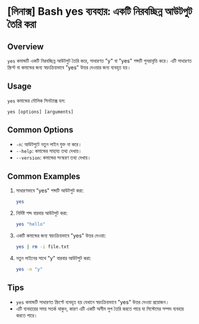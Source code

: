 # [লিনাক্স] Bash yes ব্যবহার: একটি নিরবচ্ছিন্ন আউটপুট তৈরি করা

## Overview
`yes` কমান্ডটি একটি নিরবচ্ছিন্ন আউটপুট তৈরি করে, সাধারণত "y" বা "yes" শব্দটি পুনরাবৃত্তি করে। এটি সাধারণত স্ক্রিপ্ট বা কমান্ডের জন্য স্বয়ংক্রিয়ভাবে "yes" উত্তর দেওয়ার জন্য ব্যবহৃত হয়।

## Usage
`yes` কমান্ডের মৌলিক সিনট্যাক্স হল:

```
yes [options] [arguments]
```

## Common Options
- `-n`: আউটপুটে নতুন লাইন যুক্ত না করে।
- `--help`: কমান্ডের সাহায্য তথ্য দেখায়।
- `--version`: কমান্ডের সংস্করণ তথ্য দেখায়।

## Common Examples
1. সাধারণভাবে "yes" শব্দটি আউটপুট করা:
   ```bash
   yes
   ```

2. নির্দিষ্ট শব্দ বারবার আউটপুট করা:
   ```bash
   yes "hello"
   ```

3. একটি কমান্ডের জন্য স্বয়ংক্রিয়ভাবে "yes" উত্তর দেওয়া:
   ```bash
   yes | rm -i file.txt
   ```

4. নতুন লাইনের সাথে "y" বারবার আউটপুট করা:
   ```bash
   yes -n "y"
   ```

## Tips
- `yes` কমান্ডটি সাধারণত স্ক্রিপ্টে ব্যবহৃত হয় যেখানে স্বয়ংক্রিয়ভাবে "yes" উত্তর দেওয়া প্রয়োজন।
- এটি ব্যবহারের সময় সতর্ক থাকুন, কারণ এটি একটি অসীম লুপ তৈরি করতে পারে যা সিস্টেমের সম্পদ ব্যবহার করতে পারে।
